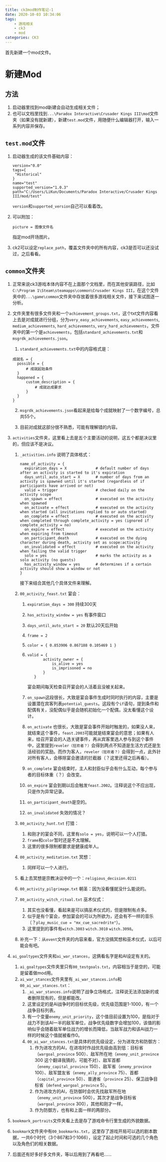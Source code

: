 ```yaml
---
title: ck3mod制作笔记-1
date: 2020-10-03 10:34:06
tags:
	- 游戏相关
	- ck3
	- mod
categories: CK3
---
```


首先新建一个mod文件。

<!--more-->

# 新建Mod

## 方法

1. 启动器里找到mod新建会自动生成相关文件；
2. 也可以文档里找到`...\Paradox Interactive\Crusader Kings III\mod`文件夹（如果没有就新建），新建`test.mod`文件，用随便什么编辑器打开，输入一系列内容并保存。

## `test.mod`文件

1. 启动器生成的该文件基础内容：

   ```
   version="0.0"
   tags={
   	"Historical"
   }
   name="test"
   supported_version="1.0.3"
   path="C:/Users/LiKun/Documents/Paradox Interactive/Crusader Kings III/mod/test"
   ```

   `version`和`supported_version`自己可以看着改。

2. 可以附加：

   ```
   picture = 图像文件名
   ```

   指定mod开场图片。

3. ck2可以设定`replace_path`，覆盖文件夹中的所有内容，ck3是否可以还没试过，之后看看。

## `common`文件夹

1. 正常来说ck3游戏本体内容不在上面那个文档里，而在其他安装路径，比如`C:\Program 1\Steam\steamapps\common\Crusader Kings III`，在这个文件夹中的`...\game\common`文件夹中存放着很多游戏相关文件，接下来试图逐一分析。

2. 文件夹里有很多文件夹和一个`achievement_groups.txt`，这个txt文件内容看上去是对成就进行分组，分为`very_easy_achievements`, `easy_achievements`, `medium_achievements`, `hard_achievements`, `very_hard_achievements`，文件夹中的第一个是`achievements`，包括`standard_achievements.txt`和`msgrdk_achievements.json`。

   1.  `standard_achievements.txt`中的内容格式是：

      ```
      成就名 = {
      	possible = {
      		# 成就起始条件
      	}
      	happened = {
      		custom_description = {
      			# 成就达成要求
      		}
      	}
      }
      ```

      

   2. `msgrdk_achievements.json`看起来是给每个成就映射了一个数字编号，总共55个。

   3. 目前对成就这部分很不熟悉，可能有理解错的内容。

3. `activities`文件夹，这里看上去是五个主要活动的说明，这五个都是决议里的，但应该不是决议。

   1. `_activities.info` 说明了具体格式：

      ```
      name_of_activity = {
      	expiration_days = X 			# default number of days after an activity is started to it's expiration
      	days_until_auto_start = X 		# number of days from an activity is spawned until it's started (regardless of if participants have arrived or not)
      	valid = trigger					# checked daily on the activity scope
      	on_spawn = effect 				# executed on the activity when spawned
      	on_activate = effect			# executed on the activity when started (all invitations replied to or auto started)
      	on_complete = effect			# executed on the activity when completed through complete_activity = yes (ignored if complete_activity = no)
      	on_expire = effect				# executed on the activity when expiring from timeout
      	on_participant_death			# executed on the dying character during death, activity set as scope:activity
      	on_invalidated = effect			# executed on the activity when failing the valid trigger	
      	solo = yes						# marks the activity as a solo activity (no guests)
      	has_activity_window = yes		# determines if a certain activity should show a window or not
      }
      ```

      接下来结合其他几个具体文件来理解。

   2. `00_activity_feast.txt` 宴会：

      1. `expiration_days = 300` 持续300天

      2. `has_activity_window = yes` 有事件窗口

      3. `days_until_auto_start = 20` 默认20天后开始

      4. `frame = 2`

      5. `color = { 0.853906 0.867188 0.105469 1 }`

      6. ```
         valid = {
         		activity_owner = {
         			is_alive = yes
         			is_imprisoned = no
         		}
         	}
         ```

         宴会期间每天检查召开宴会的人活着且没被关起来。

      7. `on_spawn`这段很长，大致是宴会事件生成时同时执行的内容，主要是设置潜在宾客列表`potential_guests`。这段有个`if`语句，提到条件和配偶有关，没配偶似乎是会随机初始化一个配偶，没太看懂这个设计。

      8. `on_activate` 也很长，大致是宴会事件开始时触发的，如果没人来，就结束这个事件，`feast.2003`可能就是结束宴会的意思；如果有人来，给召开宴会的人选关键事件，再从宾客里选人参与到这个事件中，这里提到`reveler（狂欢者？）`会得到两点不知道是生活方式还是生活经验的奖励。而作为客人，`reveler（狂欢者？）`会得到一点，此外针对所有客人，会移除宴会邀请的拦截器（？这里还得之后再看）。

      9. `on_complete` 宴会结束时，主人和封臣似乎会有什么互动，每个参与者的目标体重（？）会改变。

      10. `on_expire` 宴会到期以后会触发`feast.2002`。注释说这个不应出现，只是作为异常记录。

      11. `on_participant_death`是空的。

      12. `on_invalidated` 失效的情况？

   3. `00_activity_hunt.txt` 打猎：

      1. 和刚才的宴会不同，这里有`solo = yes`，说明可以一个人打猎。
      2. `frame`和`color`暂时还是不太理解。
      3. 这里的很多限制都要求是健康成年人。

   4. `00_activity_meditation.txt` 冥想：

      1. 同样可以一个人进行。
   2. 看上去冥想是宗教决议中的一个：`religious_decision.0211`
   
   5. `00_activity_pilgrimage.txt` 朝圣：因为没看懂就没什么能说的。
   
   6. `00_activity_witch_ritual.txt` 巫术仪式：
   
      1. 其实也没看懂，看起来是可以搞巫术仪式的，但是限制有点多。
      2. 似乎是有个宴会，参加宴会的可以为所欲为，还会有不一样的音乐（？`play_music_cue = "mx_cue_sacredrite"`）。
      3. 这里提到的事件有`witch.3003` `witch.3010` `witch.3098`。
   
   7. 补充一下：从`event`文件夹的内容来看，官方没搞冥想和巫术仪式，以后可能会有吧。
   
4. `ai_goaltypes`文件夹和`ai_war_stances`，这俩看名字是和AI设定有关的。

   1. `ai_goaltypes`文件夹里只有`00_testgoals.txt`，内容相当于是空的，可能是留着做mod用。
   2. `ai_war_stances`文件夹里有`_ai_war_stances.info`和`00_ai_war_stances.txt`：
      1. `_ai_war_stances.info`说明了战争立场格式，注释说无法添加新的或者删除现有的，但是都能改。
      2. 这里设定的是AI战争时的目标优先级，优先级范围是1-1000，有一个战争目标列表。
      3. 有一个变量`enemy_unit_priority`，这个值目前设置为100，是指对于战力不到该AI一半的敌军单位，战争优先级数字会增加100，该值的影响似乎会随着敌军单位战力的增长而降低，当敌军战力和该AI战力一样的时候这个值就被看作0。
      4. `00_ai_war_stances.txt`是具体的优先级设定，分为进攻方和防御方：
         1. 作为进攻方的AI，在进攻时作战优先级由高到低：目标省（`wargoal_province` 500）、敌军所在地（`enemy_unit_province` 300 这个翻译我猜的，可能不对）、敌军首都（`enemy_capital_province` 150）、敌军省（`enemy_province` 100）、敌军盟友省（`enemy_ally_province` 75）、首都（`capital_province` 50）、普通省（`province` 25）、保卫战争目标省（`defend_wargoal_province` 5）。
         2. 作为进攻方的AI，在防御时会优先找敌军所在地（`enemy_unit_province` 500），其次才是战争目标省（`wargoal_province` 300），其他和刚才一样。
         3. 作为防御方，也有和上面一样的两部分。

5. `bookmark_portraits`文件夹看上去是存了游戏命令行里生成的外貌数据。

6. `bookmark`文件夹中有`00_bookmarks.txt`，这里存了游戏开局可以选的剧本数据，一共6个时代（3个867和3个1066），设定了起止时间和可选的几个角色以及角色们的相关数据。

7. 后面还有好多好多文件夹，等以后用到了再看吧......


